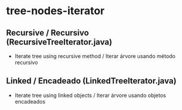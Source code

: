 # tree-nodes-iterator

## Recursive / Recursivo (RecursiveTreeIterator.java)

- Iterate tree using recursive method / Iterar árvore usando método recursivo


## Linked / Encadeado (LinkedTreeIterator.java)

- Iterate tree using linked objects / Iterar árvore usando objetos encadeados

